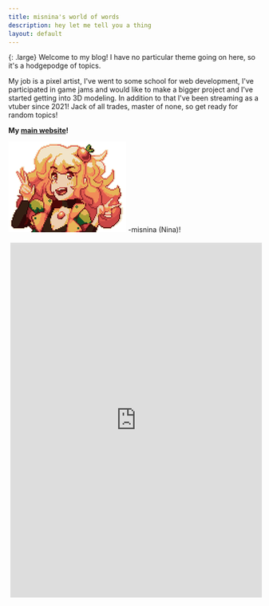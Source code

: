 ```yaml
---
title: misnina's world of words
description: hey let me tell you a thing
layout: default
---
```


{: .large}
Welcome to my blog! I have no particular theme going on here, so it's a hodgepodge of topics.

My job is a pixel artist, I've went to some school for web development, I've participated in game jams and would like to make a bigger project and I've started getting into 3D modeling. In addition to that I've been streaming as a vtuber since 2021! Jack of all trades, master of none, so get ready for random topics!

**My [main website](https://misnina.com)!**

![a small stamp of the character Nina](assets/images/birthday_pixel_2x.png) -misnina (Nina)!

<p>
<iframe id='kofiframe' src='https://ko-fi.com/misnina/?hidefeed=true&widget=true&embed=true&preview=true' style='border:none;width:100%;padding:4px;background:none;' height='712' title='misnina'></iframe>
</p>


